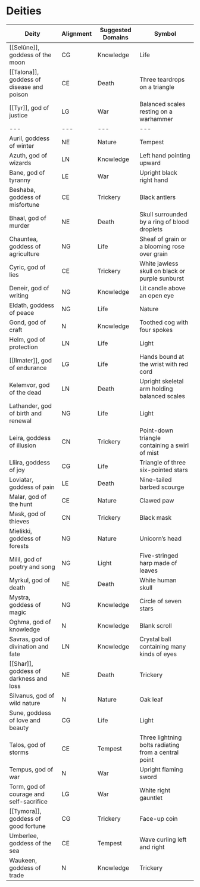 # Deities
Deity|Alignment|Suggested Domains|Symbol
---|---|---|---
[[Selûne]], goddess of the moon|CG|Knowledge| Life|Pair of eyes surrounded by seven stars
[[Talona]], goddess of disease and poison|CE|Death|Three teardrops on a triangle
[[Tyr]], god of justice|LG|War|Balanced scales resting on a warhammer
---|---|---|---
Auril, goddess of winter|NE|Nature| Tempest|Six-pointed snowflake
Azuth, god of wizards|LN|Knowledge|Left hand pointing upward| outlined in fire
Bane, god of tyranny|LE|War|Upright black right hand| thumb and fingers together
Beshaba, goddess of misfortune|CE|Trickery|Black antlers
Bhaal, god of murder|NE|Death|Skull surrounded by a ring of blood droplets
Chauntea, goddess of agriculture|NG|Life|Sheaf of grain or a blooming rose over grain
Cyric, god of lies|CE|Trickery|White jawless skull on black or purple sunburst
Deneir, god of writing|NG|Knowledge|Lit candle above an open eye
Eldath, goddess of peace|NG|Life| Nature|Waterfall plunging into still pool
Gond, god of craft|N|Knowledge|Toothed cog with four spokes
Helm, god of protection|LN|Life| Light|Staring eye on upright left gauntlet
[[Ilmater]], god of endurance|LG|Life|Hands bound at the wrist with red cord
Kelemvor, god of the dead|LN|Death|Upright skeletal arm holding balanced scales
Lathander, god of birth and renewal|NG|Life| Light|Road travelling into a sunrise
Leira, goddess of illusion|CN|Trickery|Point-down triangle containing a swirl of mist
Lliira, goddess of joy|CG|Life|Triangle of three six-pointed stars
Loviatar, goddess of pain|LE|Death|Nine-tailed barbed scourge
Malar, god of the hunt|CE|Nature|Clawed paw
Mask, god of thieves|CN|Trickery|Black mask
Mielikki, goddess of forests|NG|Nature|Unicorn’s head
Milil, god of poetry and song|NG|Light|Five-stringed harp made of leaves
Myrkul, god of death|NE|Death|White human skull
Mystra, goddess of magic|NG|Knowledge|Circle of seven stars| or nine stars encircling a flowing red mist| or a single star
Oghma, god of knowledge|N|Knowledge|Blank scroll
Savras, god of divination and fate|LN|Knowledge|Crystal ball containing many kinds of eyes
[[Shar]], goddess of darkness and loss|NE|Death| Trickery|Black disk encircled with a border
Silvanus, god of wild nature|N|Nature|Oak leaf
Sune, goddess of love and beauty|CG|Life| Light|Face of a beautiful red-haired woman
Talos, god of storms|CE|Tempest|Three lightning bolts radiating from a central point
Tempus, god of war|N|War|Upright flaming sword
Torm, god of courage and self-sacrifice|LG|War|White right gauntlet
[[Tymora]], goddess of good fortune|CG|Trickery|Face-up coin
Umberlee, goddess of the sea|CE|Tempest|Wave curling left and right
Waukeen, goddess of trade|N|Knowledge| Trickery|Upright coin with Waukeen’s profile facing left